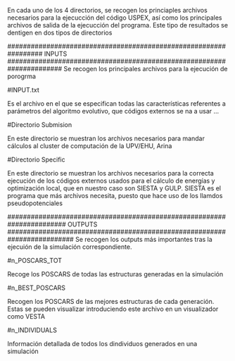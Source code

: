 En cada uno de los 4 directorios, se recogen los princiaples archivos necesarios para la ejecucción del código USPEX, así como los principales
archivos de salida de la ejecucción del programa. Este tipo de resultados se dentigen en dos tipos de directorios

#################################################################    INPUTS   ######################################################################
Se recogen los principales archivos para la ejecución de porogrma

#INPUT.txt 

Es el archivo en el que se especifican todas las características referentes a parámetros del algoritmo evolutivo, que códigos externos se na a usar ...

#Directorio Submision

En este directorio se muestran los archivos necesarios para mandar cálculos al cluster de computación de la UPV/EHU, Arina

#Directorio Specific

En este directorio se muestran los archivos necesarios para la correcta ejecución de los códigos externos usados para el cálculo de energías y optimización
local, que en nuestro caso son SIESTA y GULP. SIESTA es el programa que más archivos necesita, puesto que hace uso de los llamdos pseudopotenciales

#######################################################################  OUTPUTS  #########################################################################
Se recogen los outputs más importantes tras la ejecuión de la simulación correspondiente.

#n_POSCARS_TOT

Recoge los POSCARS de todas las estructuras generadas en la simulación

#n_BEST_POSCARS

Recogen los POSCARS de las mejores estructuras de cada generación. Estas se pueden visualizar introduciendo este archivo en un visualizador como VESTA

#n_INDIVIDUALS

Información detallada de todos los dindividuos generados en una simulación
